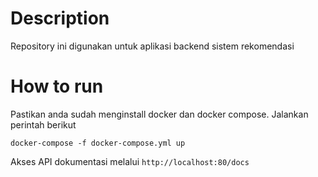 # Description 
Repository ini digunakan untuk aplikasi backend sistem rekomendasi 

# How to run
Pastikan anda sudah menginstall docker dan docker compose.
Jalankan perintah berikut 
```
docker-compose -f docker-compose.yml up
```
Akses API dokumentasi  melalui `http://localhost:80/docs`